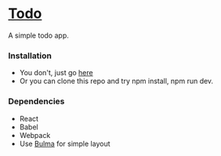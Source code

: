 # [Todo](https://nosecoolie.github.io/Todo/)
A simple todo app.

### Installation
* You don't, just go [here](https://nosecoolie.github.io/Todo/)
* Or you can clone this repo and try npm install, npm run dev.

### Dependencies
* React
* Babel
* Webpack
* Use [Bulma](http://bulma.io/) for simple layout


